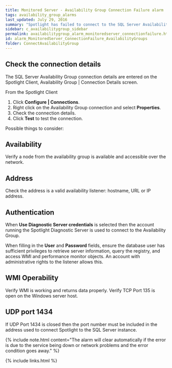 ```yaml
---
title: ﻿Monitored Server - Availability Group Connection Failure alarm
tags: availability_group_alarms
last_updated: July 29, 2016
summary: "Spotlight has failed to connect to the SQL Server Availability Group."
sidebar: c_availabilitygroup_sidebar
permalink: availabilitygroup_alarm_monitoredserver_connectionfailure.html
id: alarm_MonitoredServer_ConnectionFailure_AvailabilityGroups
folder: ConnectAvailabilityGroup
---
```



## Check the connection details

The SQL Server Availability Group connection details are entered on the Spotlight Client, Availability Group \| Connection Details screen.

From the Spotlight Client

1.  Click **Configure \| Connections**.
2.  Right click on the Availability Group connection and select **Properties**.
3.  Check the connection details.
4.  Click **Test** to test the connection.

Possible things to consider:

## Availability

Verify a node from the availability group is available and accessible over the network.

## Address

Check the address is a valid availability listener: hostname, URL or IP address.

## Authentication

When **Use Diagnostic Server credentials** is selected then the account running the Spotlight Diagnostic Server is used to connect to the Availability Group.

When filling in the **User** and **Password** fields, ensure the database user has sufficient privileges to retrieve server information, query the registry, and access WMI and performance monitor objects. An account with administrative rights to the listener allows this.

## WMI Operability

Verify WMI is working and returns data properly. Verify TCP Port 135 is open on the Windows server host.

## UDP port 1434

If UDP Port 1434 is closed then the port number must be included in the address used to connect Spotlight to the SQL Server instance.

{% include note.html content="The alarm will clear automatically if the error is due to the service being down or network problems and the error condition goes away." %}



{% include links.html %}
